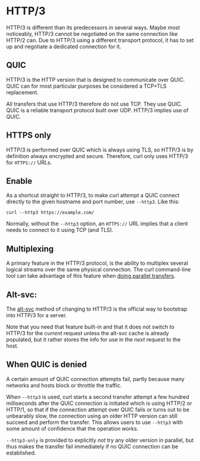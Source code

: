# HTTP/3

HTTP/3 is different than its predecessors in several ways. Maybe most
noticeably, HTTP/3 cannot be negotiated on the same connection like HTTP/2
can. Due to HTTP/3 using a different transport protocol, it has to set up and
negotiate a dedicated connection for it.

## QUIC

HTTP/3 is the HTTP version that is designed to communicate over QUIC. QUIC can
for most particular purposes be considered a TCP+TLS replacement.

All transfers that use HTTP/3 therefore do not use TCP. They use QUIC. QUIC is
a reliable transport protocol built over UDP. HTTP/3 implies use of QUIC.

## HTTPS only

HTTP/3 is performed over QUIC which is always using TLS, so HTTP/3 is by
definition always encrypted and secure. Therefore, curl only uses HTTP/3 for
`HTTPS://` URLs.

## Enable

As a shortcut straight to HTTP/3, to make curl attempt a QUIC connect directly
to the given hostname and port number, use `--http3`. Like this:

    curl --http3 https://example.com/

Normally, without the `--http3` option, an `HTTPS://` URL implies that a
client needs to connect to it using TCP (and TLS).

## Multiplexing

A primary feature in the HTTP/3 protocol, is the ability to multiplex several
logical streams over the same physical connection. The curl command-line tool
can take advantage of this feature when
[doing parallel transfers](../../cmdline/urls/parallel.md).

## Alt-svc:

The [alt-svc](../altsvc.md) method of changing to HTTP/3 is the official way to
bootstrap into HTTP/3 for a server.

Note that you need that feature built-in and that it does not switch to HTTP/3
for the *current* request unless the alt-svc cache is already populated, but
it rather stores the info for use in the *next* request to the host.

## When QUIC is denied

A certain amount of QUIC connection attempts fail, partly because many
networks and hosts block or throttle the traffic.

When `--http3` is used, curl starts a second transfer attempt a few hundred
milliseconds after the QUIC connection is initiated which is using HTTP/2 or
HTTP/1, so that if the connection attempt over QUIC fails or turns out to be
unbearably slow, the connection using an older HTTP version can still succeed
and perform the transfer. This allows users to use `--http3` with some amount
of confidence that the operation works.

`--http3-only` is provided to explicitly *not* try any older version in
parallel, but thus makes the transfer fail immediately if no QUIC connection
can be established.
